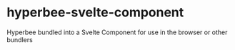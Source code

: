 # hyperbee-svelte-component
Hyperbee bundled into a Svelte Component for use in the browser or other bundlers
